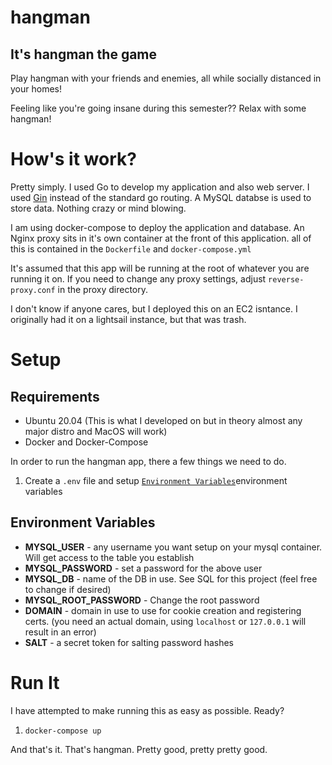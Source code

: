 # hangman

## It's hangman the game

Play hangman with your friends and enemies, all while socially distanced in your homes!

Feeling like you're going insane during this semester?? Relax with some hangman!

# How's it work?

Pretty simply.
I used Go to develop my application and also web server. I used [Gin](https://github.com/gin-gonic/gin) instead of the standard go routing. 
A MySQL databse is used to store data. Nothing crazy or mind blowing.

I am using docker-compose to deploy the application and database. An Nginx proxy sits in it's own container at the front of this application. all of this is contained in the `Dockerfile` and `docker-compose.yml`

It's assumed that this app will be running at the root of whatever you are running it on. If you need to change any proxy settings, adjust `reverse-proxy.conf` in the proxy directory. 

I don't know if anyone cares, but I deployed this on an EC2 isntance. I originally had it on a lightsail instance, but that was trash. 

# Setup

## Requirements
- Ubuntu 20.04 (This is what I developed on but in theory almost any major distro and MacOS will work)
- Docker and Docker-Compose

In order to run the hangman app, there a few things we need to do.
1. Create a `.env` file and setup [`Environment Variables`](#environment-variables)environment variables

## Environment Variables 
- **MYSQL_USER** - any username you want setup on your mysql container. Will get access  to the table you establish
- **MYSQL_PASSWORD** - set a password for the above user
- **MYSQL_DB** - name of the DB in use. See SQL for this project (feel free to change if desired)
- **MYSQL_ROOT_PASSWORD** - Change the root password
- **DOMAIN** - domain in use to use for cookie creation and registering certs. (you need an actual domain, using `localhost` or `127.0.0.1` will result in an error)
- **SALT** - a secret token for salting password hashes

# Run It

I have attempted to make running this as easy as possible. Ready?
1. `docker-compose up`

And that's it. That's hangman. Pretty good, pretty pretty good. 
